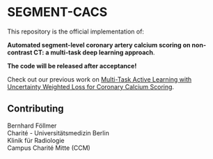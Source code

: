 # SEGMENT-CACS

This repository is the official implementation of:

**Automated segment-level coronary artery calcium scoring on non-contrast CT: a multi-task deep learning approach**.

**The code will be released after acceptance!**

Check out our previous work on [Multi-Task Active Learning with Uncertainty Weighted Loss for Coronary Calcium Scoring](https://github.com/Berni1557/MTAL-CACS).  

## Contributing

Bernhard Föllmer  
Charité - Universitätsmedizin Berlin  
Klinik für Radiologie  
Campus Charité Mitte (CCM) 
